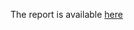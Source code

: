 The report is available [here](https://share.streamlit.io/jkarolczak/image-inpainting/main/report/app.py)